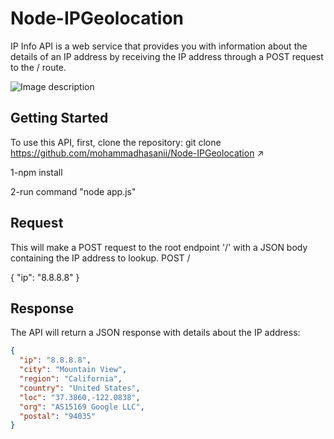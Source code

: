 # Node-IPGeolocation

IP Info API is a web service that provides you with information about the details of an IP address by receiving the IP address through a POST request to the / route. 


![Image description](https://www.ipxo.com/app/uploads/2021/11/Feature-Image.jpg)


## Getting Started

To use this API, first, clone the repository:
git clone https://github.com/mohammadhasanii/Node-IPGeolocation ↗


1-npm install

2-run command "node app.js"

## Request
This will make a POST request to the root endpoint '/' with a JSON body containing the IP address to lookup.
POST /

{
"ip": "8.8.8.8"
}


## Response

The API will return a JSON response with details about the IP address:

```json
{
  "ip": "8.8.8.8",
  "city": "Mountain View",
  "region": "California",
  "country": "United States",
  "loc": "37.3860,-122.0838",
  "org": "AS15169 Google LLC",
  "postal": "94035"
}